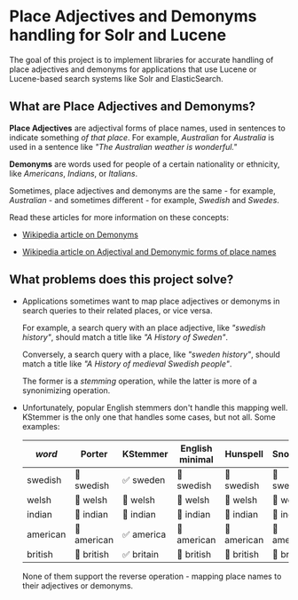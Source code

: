 # Place Adjectives and Demonyms handling for Solr and Lucene

The goal of this project is to implement libraries for accurate handling of place adjectives and demonyms 
for applications that use Lucene or Lucene-based search systems like Solr and ElasticSearch.

## What are Place Adjectives and Demonyms?

**Place Adjectives** are adjectival forms of place names, used in sentences to indicate something *of that place*. 
For example, *Australian* for *Australia* is used in a sentence like *"The Australian weather is wonderful."*

**Demonyms** are words used for people of a certain nationality or ethnicity, like *Americans*, *Indians*, or *Italians*.

Sometimes, place adjectives and demonyms are the same - for example, *Australian* - and sometimes different - 
for example, *Swedish* and *Swedes*.

Read these articles for more information on these concepts:

- [Wikipedia article on Demonyms](https://en.wikipedia.org/wiki/Demonym) 

- [Wikipedia article on Adjectival and Demonymic forms of place names](https://en.wikipedia.org/wiki/List_of_adjectival_and_demonymic_forms_of_place_names)


## What problems does this project solve?

- Applications sometimes want to map place adjectives or demonyms in search queries to their related places, or vice versa.

  For example, a search query with an place adjective, like *"swedish history"*, should match a title like *"A History of Sweden"*.
  
  Conversely, a search query with a place, like *"sweden history"*, should match a title like *"A History of medieval Swedish people"*.
    
  The former is a *stemming* operation, while the latter is more of a synonimizing operation.

- Unfortunately, popular English stemmers don't handle this mapping well. KStemmer is the only one that handles some cases, 
  but not all. Some examples:
  
  | *word* | Porter | KStemmer | English minimal | Hunspell | Snowball |
  | --- | --- | --- | --- | --- | --- |
  | swedish | :no_entry_sign: swedish | :white_check_mark: sweden | :no_entry_sign: swedish | :no_entry_sign: swedish | :no_entry_sign: swedish |
  | welsh | :no_entry_sign: welsh | :no_entry_sign: welsh | :no_entry_sign: welsh | :no_entry_sign: welsh | :no_entry_sign: welsh | 
  | indian | :no_entry_sign: indian | :no_entry_sign: indian | :no_entry_sign: indian | :no_entry_sign: indian | :no_entry_sign: indian | 
  | american | :no_entry_sign: american | :white_check_mark: america | :no_entry_sign: american | :no_entry_sign: american | :no_entry_sign: american | 
  | british | :no_entry_sign: british | :white_check_mark: britain | :no_entry_sign: british | :no_entry_sign: british | :no_entry_sign: british | 
  
  None of them support the reverse operation - mapping place names to their adjectives or demonyms.
